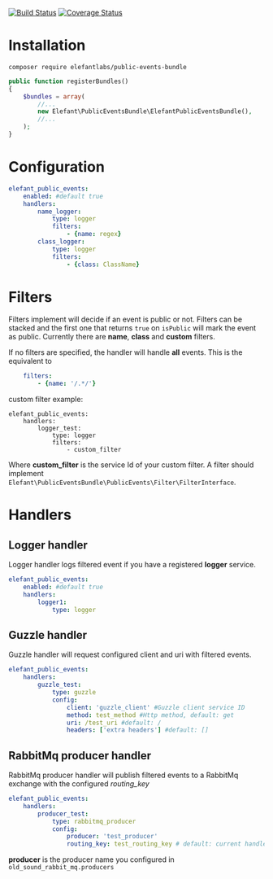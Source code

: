 [![Build Status](https://travis-ci.org/ElefantLabs/PublicEventsBundle.svg?branch=master)](https://travis-ci.org/ElefantLabs/PublicEventsBundle)
[![Coverage Status](https://coveralls.io/repos/github/ElefantLabs/PublicEventsBundle/badge.svg?branch=master)](https://coveralls.io/github/ElefantLabs/PublicEventsBundle?branch=master)

# Installation

`composer require elefantlabs/public-events-bundle`

````php
public function registerBundles()
{
    $bundles = array(
        //...
        new Elefant\PublicEventsBundle\ElefantPublicEventsBundle(),
        //...
    );
}
````

# Configuration
````yml
elefant_public_events:
    enabled: #default true
    handlers:
        name_logger:
            type: logger
            filters:
                - {name: regex}
        class_logger:
            type: logger
            filters:
                - {class: ClassName}
````

# Filters
Filters implement will decide if an event is public or not.
Filters can be stacked and the first one that returns `true` on `isPublic` will mark the event as public.
Currently there are **name**, **class** and **custom** filters.

If no filters are specified, the handler will handle **all** events. This is the equivalent to
````yml
    filters:
        - {name: '/.*/'}
````

custom filter example:
````
elefant_public_events:
    handlers:
        logger_test:
            type: logger
            filters:
                - custom_filter
````

Where **custom_filter** is the service Id of your custom filter.
A filter should implement `Elefant\PublicEventsBundle\PublicEvents\Filter\FilterInterface`.

# Handlers

## Logger handler
Logger handler logs filtered event if you have a registered **logger** service.
````yml
elefant_public_events:
    enabled: #default true
    handlers:
        logger1:
            type: logger
````

## Guzzle handler
Guzzle handler will request configured client and uri with filtered events.
````yml
elefant_public_events:
    handlers:
        guzzle_test:
            type: guzzle
            config:
                client: 'guzzle_client' #Guzzle client service ID
                method: test_method #Http method, default: get
                uri: /test_uri #default: /
                headers: ['extra headers'] #default: []
````

## RabbitMq producer handler
RabbitMq producer handler will publish filtered events to a RabbitMq exchange with the configured *routing_key*
 ````yml
 elefant_public_events:
     handlers:
         producer_test:
             type: rabbitmq_producer
             config:
                 producer: 'test_producer'
                 routing_key: test_routing_key # default: current handler name (producer_test in this example)
 ````

 **producer** is the producer name you configured in `old_sound_rabbit_mq.producers`